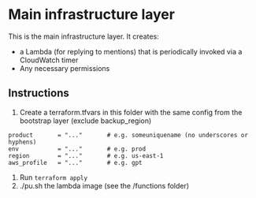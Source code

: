 # Main infrastructure layer

This is the main infrastructure layer.  It creates:

- a Lambda (for replying to mentions) that is periodically invoked via a CloudWatch timer
- Any necessary permissions

## Instructions

1) Create a terraform.tfvars in this folder with the same config from the bootstrap layer (exclude backup_region)
```
product       = "..."       # e.g. someuniquename (no underscores or hyphens)
env           = "..."       # e.g. prod
region        = "..."       # e.g. us-east-1
aws_profile   = "..."       # e.g. gpt
```

1) Run `terraform apply`
2) ./pu.sh the lambda image (see the /functions folder)
